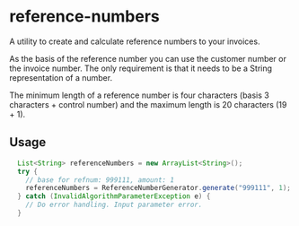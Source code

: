 # reference-numbers

A utility to create and calculate reference numbers to your invoices.

As the basis of the reference number you can use the customer number or the invoice number. The only requirement is that it needs to be a String representation of a number.

The minimum length of a reference number is four characters (basis 3 characters + control number) and the maximum length is 20 characters (19 + 1).

## Usage

```java
  List<String> referenceNumbers = new ArrayList<String>();
  try {
    // base for refnum: 999111, amount: 1
    referenceNumbers = ReferenceNumberGenerator.generate("999111", 1);
  } catch (InvalidAlgorithmParameterException e) {
    // Do error handling. Input parameter error.
  }
```
